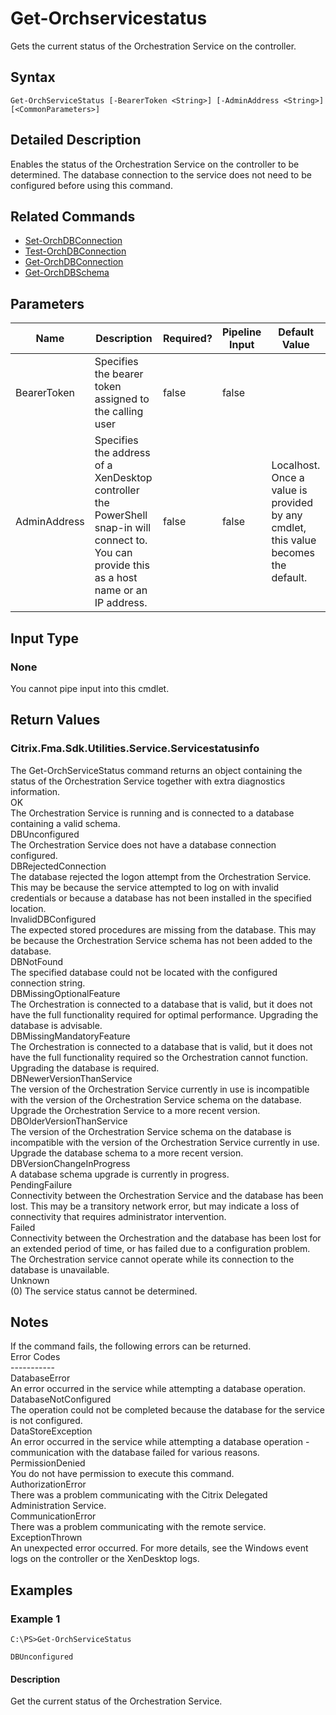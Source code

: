 ﻿
# Get-Orchservicestatus
Gets the current status of the Orchestration Service on the controller.
## Syntax
```
Get-OrchServiceStatus [-BearerToken <String>] [-AdminAddress <String>] [<CommonParameters>]
```
## Detailed Description
Enables the status of the Orchestration Service on the controller to be determined. The database connection to the service does not need to be configured before using this command.


## Related Commands

* [Set-OrchDBConnection](./Set-OrchDBConnection/)
* [Test-OrchDBConnection](./Test-OrchDBConnection/)
* [Get-OrchDBConnection](./Get-OrchDBConnection/)
* [Get-OrchDBSchema](./Get-OrchDBSchema/)
## Parameters
| Name   | Description | Required? | Pipeline Input | Default Value |
| --- | --- | --- | --- | --- |
| BearerToken | Specifies the bearer token assigned to the calling user | false | false |  |
| AdminAddress | Specifies the address of a XenDesktop controller the PowerShell snap-in will connect to. You can provide this as a host name or an IP address. | false | false | Localhost. Once a value is provided by any cmdlet, this value becomes the default. |

## Input Type

### None
You cannot pipe input into this cmdlet.
## Return Values

### Citrix.Fma.Sdk.Utilities.Service.Servicestatusinfo
The Get-OrchServiceStatus command returns an object containing the status of the Orchestration Service together with extra diagnostics information.<br>OK<br>    The Orchestration Service is running and is connected to a database containing a valid schema.<br>DBUnconfigured<br>    The Orchestration Service does not have a database connection configured.<br>DBRejectedConnection<br>    The database rejected the logon attempt from the Orchestration Service.  This may be because the service attempted to log on with invalid credentials or because a database has not been installed in the specified location.<br>InvalidDBConfigured<br>    The expected stored procedures are missing from the database.  This may be because the Orchestration Service schema has not been added to the database.<br>DBNotFound<br>    The specified database could not be located with the configured connection string.<br>DBMissingOptionalFeature<br>    The Orchestration is connected to a database that is valid, but it does not have the full functionality required for optimal performance. Upgrading the database is advisable.<br>DBMissingMandatoryFeature<br>    The Orchestration is connected to a database that is valid, but it does not have the full functionality required so the Orchestration cannot function. Upgrading the database is required.<br>DBNewerVersionThanService<br>    The version of the Orchestration Service currently in use is incompatible with the version of the Orchestration Service schema on the database.  Upgrade the Orchestration Service to a more recent version.<br>DBOlderVersionThanService<br>    The version of the Orchestration Service schema on the database is incompatible with the version of the Orchestration Service currently in use.  Upgrade the database schema to a more recent version.<br>DBVersionChangeInProgress<br>    A database schema upgrade is currently in progress.<br>PendingFailure<br>    Connectivity between the Orchestration Service and the database has been lost. This may be a transitory network error, but may indicate a loss of connectivity that requires administrator intervention.<br>Failed<br>    Connectivity between the Orchestration and the database has been lost for an extended period of time, or has failed due to a configuration problem. The Orchestration service cannot operate while its connection to the database is unavailable.<br>Unknown<br>    (0) The service status cannot be determined.
## Notes
If the command fails, the following errors can be returned.<br>    Error Codes<br>    -----------<br>    DatabaseError<br>        An error occurred in the service while attempting a database operation.<br>    DatabaseNotConfigured<br>        The operation could not be completed because the database for the service is not configured.<br>    DataStoreException<br>        An error occurred in the service while attempting a database operation - communication with the database failed for various reasons.<br>    PermissionDenied<br>        You do not have permission to execute this command.<br>    AuthorizationError<br>        There was a problem communicating with the Citrix Delegated Administration Service.<br>    CommunicationError<br>        There was a problem communicating with the remote service.<br>    ExceptionThrown<br>        An unexpected error occurred.  For more details, see the Windows event logs on the controller or the XenDesktop logs.
## Examples

### Example 1
```
C:\PS>Get-OrchServiceStatus

DBUnconfigured
```
#### Description
Get the current status of the Orchestration Service.
